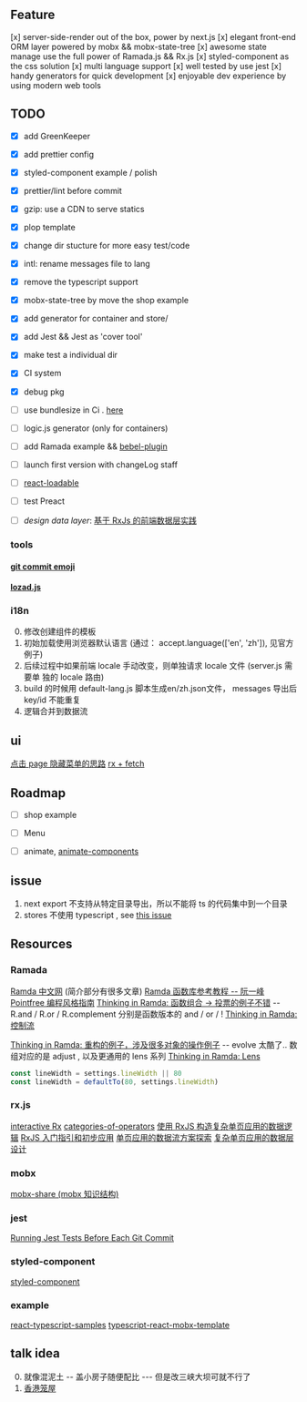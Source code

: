 ## Feature
  [x] server-side-render out of the box, power by next.js
  [x] elegant front-end ORM layer powered by mobx && mobx-state-tree
  [x] awesome state manage use the full power of Ramada.js && Rx.js
  [x] styled-component as the css solution
  [x] multi language support
  [x] well tested by use jest
  [x] handy generators for quick development
  [x] enjoyable dev experience by using modern web tools

## TODO

- [x] add GreenKeeper
- [x] add prettier config
- [x] styled-component example / polish 
- [x] prettier/lint before commit
- [x] gzip: use a CDN to serve statics 
- [x] plop template 
- [x] change dir stucture for more easy test/code
- [x] intl: rename messages file to lang
- [x] remove the typescript support
- [x] mobx-state-tree by move the shop example
- [x] add generator for container and store/
- [x] add Jest && Jest as 'cover tool'
- [x] make test a individual dir
- [x] CI system
- [x] debug pkg
- [ ] use bundlesize in Ci . [here](https://github.com/siddharthkp/bundlesize)
- [ ] logic.js generator (only for containers)
- [ ] add Ramada example && [bebel-plugin](https://github.com/megawac/babel-plugin-ramda)
- [ ] launch first version with changeLog staff
- [ ] [react-loadable](https://github.com/thejameskyle/react-loadable)
- [ ] test Preact
- [ ] *design data layer*: [基于 RxJs 的前端数据层实践](https://juejin.im/post/59a7d6d06fb9a0247804f2aa)


### tools
  #### [git commit emoji](https://github.com/liuchengxu/git-commit-emoji-cn)
  #### [lozad.js](https://github.com/ApoorvSaxena/lozad.js)

### i18n 

0. 修改创建组件的模板
1. 初始加载使用浏览器默认语言 (通过： accept.language(['en', 'zh']), 见官方例子)
2. 后续过程中如果前端 locale 手动改变，则单独请求 locale 文件 (server.js 需要单
   独的 locale 路由)
3. build 的时候用 default-lang.js 脚本生成en/zh.json文件， messages 导出后 key/id 不能重复
4. 逻辑合并到数据流

## ui
  [点击 page 隐藏菜单的思路](https://stackoverflow.com/questions/152975/how-do-i-detect-a-click-outside-an-element)
  [rx + fetch](https://github.com/Cmdv/React-RxJS/blob/836d20a09f66f94db4c3e2206b14b203bf8836a1/src/intent/json-intent.js)

## Roadmap

- [ ] shop example
- [ ] Menu
- [ ] animate, [animate-components](https://github.com/nitin42/animate-components/tree/master/packages/animate-keyframes)


## issue

1. next export 不支持从特定目录导出，所以不能将 ts 的代码集中到一个目录
2. stores 不使用 typescript , see [this issue](https://github.com/mobxjs/mobx-state-tree/issues/276)


## Resources

### Ramada
   [Ramda 中文网](http://ramda.cn/) (简介部分有很多文章)
   [Ramda 函数库参考教程 -- 阮一峰](http://www.ruanyifeng.com/blog/2017/03/ramda.html)
   [Pointfree 编程风格指南](http://www.ruanyifeng.com/blog/2017/03/pointfree.html)
   [Thinking in Ramda: 函数组合 -> 投票的例子不错](https://adispring.coding.me/2017/06/10/Thinking-in-Ramda-Combining-Functions/) --
   R.and / R.or / R.complement 分别是函数版本的 and / or / !
   [Thinking in Ramda: 控制流](https://adispring.coding.me/2017/06/11/Thinking-in-Ramda-Declarative-Programming/)

   [Thinking in Ramda: 重构的例子，涉及很多对象的操作例子](https://adispring.coding.me/2017/06/16/Thinking-in-Ramda-Immutability-and-Objects/) --
   evolve 太酷了.. 数组对应的是 adjust , 以及更通用的 lens 系列
   [Thinking in Ramda: Lens](https://adispring.coding.me/2017/06/18/Thinking-in-Ramda-Lenses/)

   
   ```js
   const lineWidth = settings.lineWidth || 80
   const lineWidth = defaultTo(80, settings.lineWidth)
   ```



### rx.js
  [interactive Rx](http://rxmarbles.com/)
  [categories-of-operators](http://reactivex.io/rxjs/manual/overview.html#categories-of-operators)
  [使用 RxJS 构造复杂单页应用的数据逻辑](https://github.com/xufei/blog/issues/38)
  [RxJS 入门指引和初步应用](https://github.com/xufei/blog/issues/44)
  [单页应用的数据流方案探索](https://github.com/xufei/blog/issues/47)
  [复杂单页应用的数据层设计](https://github.com/xufei/blog/issues/42)

### mobx
  [mobx-share (mobx 知识结构)](https://ckinmind.github.io/mobx-share/)
  
### jest
  [Running Jest Tests Before Each Git Commit](https://benmccormick.org/2017/02/26/running-jest-tests-before-each-git-commit/)

### styled-component
  [styled-component](https://www.styled-components.com/docs)

### example
  [react-typescript-samples](https://github.com/Lemoncode/react-typescript-samples)
  [typescript-react-mobx-template](https://github.com/dimafeng/typescript-react-mobx-template)


## talk idea
  0. 就像混泥土 -- 盖小房子随便配比 --- 但是改三峡大坝可就不行了
  1. [香港笼屋](https://www.zhihu.com/question/19757290)

  

